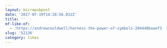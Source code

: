 ```yaml
---
layout: micropubpost
date: '2017-07-19T14:28:56.032Z'
title: ''
mf-like-of:
  - 'https://andrewcouldwell/harness-the-power-of-symbols-204448baaef3'
slug: '52136'
category: likes
---
```

